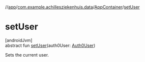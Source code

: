 //[app](../../../index.md)/[com.example.achillesziekenhuis.data](../index.md)/[AppContainer](index.md)/[setUser](set-user.md)

# setUser

[androidJvm]\
abstract fun [setUser](set-user.md)(auth0User: [Auth0User](../../com.example.achillesziekenhuis.model/-auth0-user/index.md))

Sets the current user.
